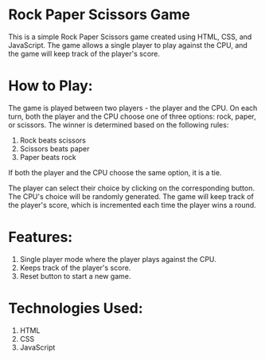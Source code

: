 # **Rock Paper Scissors Game**

This is a simple Rock Paper Scissors game created using HTML, CSS, and JavaScript. The game allows a single player to play against the CPU, and the game will keep track of the player's score.

# **How to Play:**

The game is played between two players - the player and the CPU. On each turn, both the player and the CPU choose one of three options: rock, paper, or scissors. The winner is determined based on the following rules:

1. Rock beats scissors
2. Scissors beats paper
3. Paper beats rock

If both the player and the CPU choose the same option, it is a tie.

The player can select their choice by clicking on the corresponding button. The CPU's choice will be randomly generated. The game will keep track of the player's score, which is incremented each time the player wins a round.

# **Features:**

1. Single player mode where the player plays against the CPU.
2. Keeps track of the player's score.
3. Reset button to start a new game.

# **Technologies Used:**

1. HTML
2. CSS
3. JavaScript
